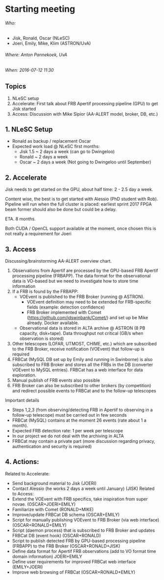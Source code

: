 # Starting meeting
###### Who:
- Jisk, Ronald, Oscar (NLeSC)
- Joeri, Emily, Mike, Klim (ASTRON/UvA)

###### Where: Anton Pannekoek, UvA

###### When: 2016-07-12 11:30

## Topics
1. NLeSC setup
2. Accelerate: First talk about FRB Apertif processing pipeline (GPU) to get Jisk started
3. Access: Discussion with Mike Sipior (AA-ALERT model, broker, DB, etc.)

## 1. NLeSC Setup
- Ronald as backup / replacement Oscar
- Expected work load @ NLeSC first months:
  - Jisk 1.5 ~ 2 days a week (can go to Dwingeloo)
  - Ronald ~ 2 days a week
  - Oscar ~ 2 days a week (Not going to Dwingeloo until September)


## 2. Accelerate
Jisk needs to get started on the GPU, about half time: 2 - 2.5 day a week.

Content wise, the best is to get started with Alessio (PhD student with Rob).
Pipeline will run when the full cluster is placed: earliest sprint 2017
FPGA beam former should also be done but could be a delay.

ETA. 8 months.

Both CUDA / OpenCL support available at the moment, once chosen this is not really a requirement for Joeri

## 3. Access
Discussing/brainstorming AA-ALERT overview chart.
1. Observations from Apertif are processed by the GPU-based FRB Apertif processing pipeline (FRBAPP). The data format for the observational data is VO-based but we need to investigate how to store time information
2. If a FRB is found by the FRBAPP:
     - VOEvent is published to the FRB Broker (running @ ASTRON).
        - VOEvent definition may need to be extended for FRB-specific fields (example: detection confidence)
        - FRB Broker implemented with Comet (https://github.com/jdswinbank/Comet/) and set up be Mike already. Docker available.
     - Observational data is stored in ALTA archive @ ASTRON (8 PB capacity, disk+tape). Data throughput not critical (GB/s when observation is stored)
3. Other telescopes (LOFAR, UTMOST, CHIME, etc.) which are subscribed to the FRB Broker, receive notification (VOEvent) that follow-up is required
4. FRBCat (MySQL DB set up by Emily and running in Swinborne) is also subscribed to FRB Broker and stores all the FRBs in the DB (converter VOEvent to MySQL entries). FRBCat has a web interface for data exploration.
5. Manual publish of FRB events also possible
6. FRB Broker can also be subscribed to other brokers (by competition) and redirect possible events to FRBCat and to the follow-up telescopes

Important details
- Steps 1,2,3 (from observing/detecting FRB in Apertif to observing in a follow-up telescope) must be carried out in few seconds
- FRBCat (MySQL) contains at the moment 26 events (rate about 1 a month).
- Expected FRB detection rate: 1 per week per telescope
- In our project we do not deal with the archiving in ALTA
- FRBCat may contain a private part (more discussion regarding privacy, authentication and security is required)


## 4. Actions:

Related to Accelerate:
* Send background material to Jisk (JOERI)
* Contact Alessio (he works 2 days a week until January) (JISK)
Related to Access:
* Extend the VOEvent with FRB specifics, take inspiration from super novae. (OSCAR+JOERI+EMILY)
* Familiarize with Comet (RONALD+MIKE)
* Improve/update FRBCat DB schema (OSCAR+EMILY)
* Script for manually publishing VOEvent to FRB Broker (via web interface) (OSCAR+RONALD+EMILY)
* Script (daemon process) that is subscribed to FRB Broker and updates FRBCat DB (event hook) (OSCAR+RONALD)
* Script to publish detected FRB by GPU-based processing pipeline (FRBAPP) to the FRB Broker (OSCAR+RONALD+JISK)
* Define data format for Apertif FRB observations (add to VO format time domain information) JOERI+EMILY
* Define user requirements for improved FRBCat web interface (EMILY+JOERI)
* Improve web browsing of FRBCat (OSCAR+RONALD+EMILY)
